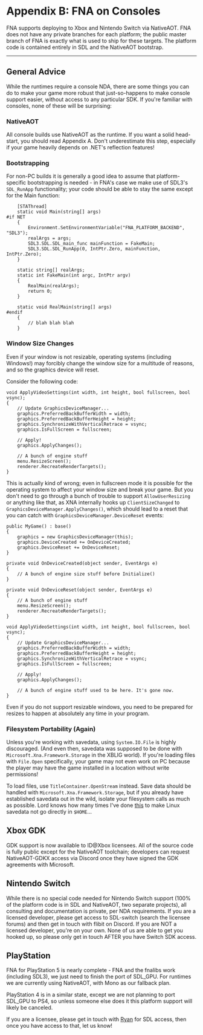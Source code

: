 # Appendix B: FNA on Consoles

FNA supports deploying to Xbox and Nintendo Switch via NativeAOT. FNA does not have any private branches for each platform; the public master branch of FNA is exactly what is used to ship for these targets. The platform code is contained entirely in SDL and the NativeAOT bootstrap.

***

## General Advice

While the runtimes require a console NDA, there are some things you can do to make your game more robust that just-so-happens to make console support easier, without access to any particular SDK. If you're familiar with consoles, none of these will be surprising:

### NativeAOT

All console builds use NativeAOT as the runtime. If you want a solid head-start, you should read Appendix A. Don't underestimate this step, especially if your game heavily depends on .NET's reflection features!

### Bootstrapping

For non-PC builds it is generally a good idea to assume that platform-specific bootstrapping is needed - in FNA's case we make use of SDL3's `SDL_RunApp` functionality; your code should be able to stay the same except for the Main function:

```
    [STAThread]
    static void Main(string[] args)
#if NET
    {
        Environment.SetEnvironmentVariable("FNA_PLATFORM_BACKEND", "SDL3");
        realArgs = args;
        SDL3.SDL.SDL_main_func mainFunction = FakeMain;
        SDL3.SDL.SDL_RunApp(0, IntPtr.Zero, mainFunction, IntPtr.Zero);
    }

    static string[] realArgs;
    static int FakeMain(int argc, IntPtr argv)
    {
        RealMain(realArgs);
        return 0;
    }

    static void RealMain(string[] args)
#endif
    {
        // blah blah blah
    }
```

### Window Size Changes
Even if your window is not resizable, operating systems (including Windows!) may forcibly change the window size for a multitude of reasons, and so the graphics device will reset.

Consider the following code:

```
void ApplyVideoSettings(int width, int height, bool fullscreen, bool vsync);
{
    // Update GraphicsDeviceManager...
    graphics.PreferredBackBufferWidth = width;
    graphics.PreferredBackBufferHeight = height;
    graphics.SynchronizeWithVerticalRetrace = vsync;
    graphics.IsFullScreen = fullscreen;

    // Apply!
    graphics.ApplyChanges();

    // A bunch of engine stuff
    menu.ResizeScreen();
    renderer.RecreateRenderTargets();
}
```

This is actually kind of wrong; even in fullscreen mode it is possible for the operating system to affect your window size and break your game. But you don't need to go through a bunch of trouble to support `AllowUserResizing` or anything like that, as XNA internally hooks up `ClientSizeChanged` to `GraphicsDeviceManager.ApplyChanges()`, which should lead to a reset that you can catch with `GraphicsDeviceManager.DeviceReset` events:

```
public MyGame() : base()
{
    graphics = new GraphicsDeviceManager(this);
    graphics.DeviceCreated += OnDeviceCreated;
    graphics.DeviceReset += OnDeviceReset;
}

private void OnDeviceCreated(object sender, EventArgs e)
{
    // A bunch of engine size stuff before Initialize()
}

private void OnDeviceReset(object sender, EventArgs e)
{
    // A bunch of engine stuff
    menu.ResizeScreen();
    renderer.RecreateRenderTargets();
}

void ApplyVideoSettings(int width, int height, bool fullscreen, bool vsync);
{
    // Update GraphicsDeviceManager...
    graphics.PreferredBackBufferWidth = width;
    graphics.PreferredBackBufferHeight = height;
    graphics.SynchronizeWithVerticalRetrace = vsync;
    graphics.IsFullScreen = fullscreen;

    // Apply!
    graphics.ApplyChanges();

    // A bunch of engine stuff used to be here. It's gone now.
}
```

Even if you do not support resizable windows, you need to be prepared for resizes to happen at absolutely any time in your program.

### Filesystem Portability (Again)

Unless you're working with savedata, using `System.IO.File` is highly discouraged. (And even then, savedata was supposed to be done with `Microsoft.Xna.Framework.Storage` in the XBLIG world). If you're loading files with `File.Open` specifically, your game may not even work on PC because the player may have the game installed in a location without write permissions!

To load files, use `TitleContainer.OpenStream` instead. Save data should be handled with `Microsoft.Xna.Framework.Storage`, but if you already have established savedata out in the wild, isolate your filesystem calls as much as possible. Lord knows how many times I've done [this](../4:-FNA-and-Windows-API.md#environmentspecialfolder) to make Linux savedata not go directly in `$HOME`...

## Xbox GDK
GDK support is now available to ID@Xbox licensees. All of the source code is fully public except for the NativeAOT toolchain; developers can request NativeAOT-GDKX access via Discord once they have signed the GDK agreements with Microsoft.

## Nintendo Switch

While there is no special code needed for Nintendo Switch support (100% of the platform code is in SDL and NativeAOT, two separate projects), all consulting and documentation is private, per NDA requirements. If you are a licensed developer, please get access to SDL-switch (search the licensee forums) and then get in touch with flibit on Discord. If you are NOT a licensed developer, you're on your own. None of us are able to get you hooked up, so please only get in touch AFTER you have Switch SDK access.

## PlayStation

FNA for PlayStation 5 is nearly complete - FNA and the fnalibs work (including SDL3), we just need to finish the port of SDL_GPU. For runtimes we are currently using NativeAOT, with Mono as our fallback plan.

PlayStation 4 is in a similar state, except we are not planning to port SDL_GPU to PS4, so unless someone else does it this platform support will likely be canceled.

If you are a licensee, please get in touch with [Ryan](mailto:icculus@icculus.org) for SDL access, then once you have access to that, let us know!
